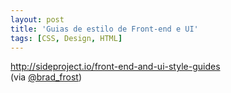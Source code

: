 ```yaml
---
layout: post
title: 'Guias de estilo de Front-end e UI'
tags: [CSS, Design, HTML]
---
```


<http://sideproject.io/front-end-and-ui-style-guides><br>
(via [@brad_frost](https://twitter.com/brad_frost/status/410079646282424320))
